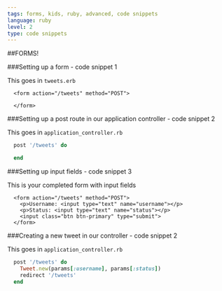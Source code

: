 ```yaml
---
tags: forms, kids, ruby, advanced, code snippets
language: ruby
level: 2
type: code snippets
---
```


##FORMS!

###Setting up a form - code snippet 1

This goes in `tweets.erb`
```
  <form action="/tweets" method="POST">

  </form>
```

###Setting up a post route in our application controller - code snippet 2

This goes in `application_controller.rb`
```ruby
  post '/tweets' do

  end
```

###Setting up input fields - code snippet 3

This is your completed form with input fields
```
  <form action="/tweets" method="POST">
    <p>Username: <input type="text" name="username"></p>
    <p>Status: <input type="text" name="status"></p>
    <input class="btn btn-primary" type="submit">
  </form>
```

###Creating a new tweet in our controller - code snippet 2

This goes in `application_controller.rb`
```ruby
  post '/tweets' do
    Tweet.new(params[:username], params[:status])
    redirect '/tweets'
  end
```
